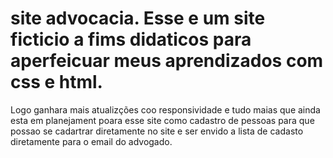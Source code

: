 # site advocacia. Esse e um site ficticio a fims didaticos para aperfeicuar meus aprendizados com css e html.
Logo ganhara mais atualizções coo responsividade e tudo maias que ainda esta em planejament poara esse site como cadastro de pessoas para que possao 
se cadartrar diretamente no site e ser envido a lista de cadasto diretamente para o email do advogado.
